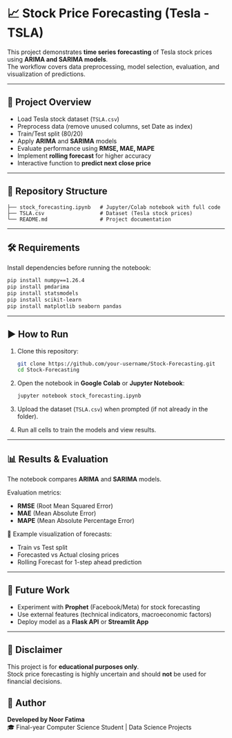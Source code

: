 # 📈 Stock Price Forecasting (Tesla - TSLA)

This project demonstrates **time series forecasting** of Tesla stock prices using **ARIMA and SARIMA models**.  
The workflow covers data preprocessing, model selection, evaluation, and visualization of predictions.  

---

## 🚀 Project Overview
- Load Tesla stock dataset (`TSLA.csv`)
- Preprocess data (remove unused columns, set Date as index)
- Train/Test split (80/20)
- Apply **ARIMA** and **SARIMA** models
- Evaluate performance using **RMSE, MAE, MAPE**
- Implement **rolling forecast** for higher accuracy
- Interactive function to **predict next close price**

---

## 📂 Repository Structure
```
├── stock_forecasting.ipynb   # Jupyter/Colab notebook with full code
├── TSLA.csv                  # Dataset (Tesla stock prices)
└── README.md                 # Project documentation
```

---

## 🛠️ Requirements
Install dependencies before running the notebook:

```bash
pip install numpy==1.26.4
pip install pmdarima
pip install statsmodels
pip install scikit-learn
pip install matplotlib seaborn pandas
```

---

## ▶️ How to Run

1. Clone this repository:
   ```bash
   git clone https://github.com/your-username/Stock-Forecasting.git
   cd Stock-Forecasting
   ```

2. Open the notebook in **Google Colab** or **Jupyter Notebook**:
   ```bash
   jupyter notebook stock_forecasting.ipynb
   ```

3. Upload the dataset (`TSLA.csv`) when prompted (if not already in the folder).

4. Run all cells to train the models and view results.

---

## 📊 Results & Evaluation
The notebook compares **ARIMA** and **SARIMA** models.  

Evaluation metrics:
- **RMSE** (Root Mean Squared Error)  
- **MAE** (Mean Absolute Error)  
- **MAPE** (Mean Absolute Percentage Error)  

📌 Example visualization of forecasts:
- Train vs Test split  
- Forecasted vs Actual closing prices  
- Rolling Forecast for 1-step ahead prediction  

---

## 🔮 Future Work
- Experiment with **Prophet** (Facebook/Meta) for stock forecasting  
- Use external features (technical indicators, macroeconomic factors)  
- Deploy model as a **Flask API** or **Streamlit App**  

---

## 📌 Disclaimer
This project is for **educational purposes only**.  
Stock price forecasting is highly uncertain and should **not** be used for financial decisions.  


## 🙌 Author

**Developed by Noor Fatima**  
🎓 Final-year Computer Science Student | Data Science Projects  
